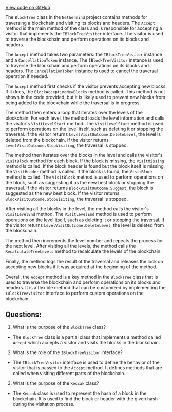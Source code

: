 [View code on GitHub](https://github.com/nethermindeth/nethermind/Nethermind.Blockchain/BlockTree.AcceptVisitor.cs)

The `BlockTree` class in the `Nethermind` project contains methods for traversing a blockchain and visiting its blocks and headers. The `Accept` method is the main method of the class and is responsible for accepting a visitor that implements the `IBlockTreeVisitor` interface. The visitor is used to traverse the blockchain and perform operations on its blocks and headers.

The `Accept` method takes two parameters: the `IBlockTreeVisitor` instance and a `CancellationToken` instance. The `IBlockTreeVisitor` instance is used to traverse the blockchain and perform operations on its blocks and headers. The `CancellationToken` instance is used to cancel the traversal operation if needed.

The `Accept` method first checks if the visitor prevents accepting new blocks. If it does, the `BlockAcceptingNewBlocks` method is called. This method is not shown in the code provided, but it is likely used to prevent new blocks from being added to the blockchain while the traversal is in progress.

The method then enters a loop that iterates over the levels of the blockchain. For each level, the method loads the level information and calls the visitor's `VisitLevelStart` method. The `VisitLevelStart` method is used to perform operations on the level itself, such as deleting it or stopping the traversal. If the visitor returns `LevelVisitOutcome.DeleteLevel`, the level is deleted from the blockchain. If the visitor returns `LevelVisitOutcome.StopVisiting`, the traversal is stopped.

The method then iterates over the blocks in the level and calls the visitor's `VisitBlock` method for each block. If the block is missing, the `VisitMissing` method is called. If the block header is found but the block itself is missing, the `VisitHeader` method is called. If the block is found, the `VisitBlock` method is called. The `VisitBlock` method is used to perform operations on the block, such as suggesting it as the new best block or stopping the traversal. If the visitor returns `BlockVisitOutcome.Suggest`, the block is suggested as the new best block. If the visitor returns `BlockVisitOutcome.StopVisiting`, the traversal is stopped.

After visiting all the blocks in the level, the method calls the visitor's `VisitLevelEnd` method. The `VisitLevelEnd` method is used to perform operations on the level itself, such as deleting it or stopping the traversal. If the visitor returns `LevelVisitOutcome.DeleteLevel`, the level is deleted from the blockchain.

The method then increments the level number and repeats the process for the next level. After visiting all the levels, the method calls the `RecalculateTreeLevels` method to recalculate the levels of the blockchain.

Finally, the method logs the result of the traversal and releases the lock on accepting new blocks if it was acquired at the beginning of the method.

Overall, the `Accept` method is a key method in the `BlockTree` class that is used to traverse the blockchain and perform operations on its blocks and headers. It is a flexible method that can be customized by implementing the `IBlockTreeVisitor` interface to perform custom operations on the blockchain.
## Questions: 
 1. What is the purpose of the `BlockTree` class?
- The `BlockTree` class is a partial class that implements a method called `Accept` which accepts a visitor and visits the blocks in the blockchain.

2. What is the role of the `IBlockTreeVisitor` interface?
- The `IBlockTreeVisitor` interface is used to define the behavior of the visitor that is passed to the `Accept` method. It defines methods that are called when visiting different parts of the blockchain.

3. What is the purpose of the `Keccak` class?
- The `Keccak` class is used to represent the hash of a block in the blockchain. It is used to find the block or header with the given hash during the visitation process.